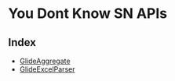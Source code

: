 # You Dont Know SN APIs

## Index

- [GlideAggregate](./glideaggregate.md)
- [GlideExcelParser](./glideexcelparser.md)
